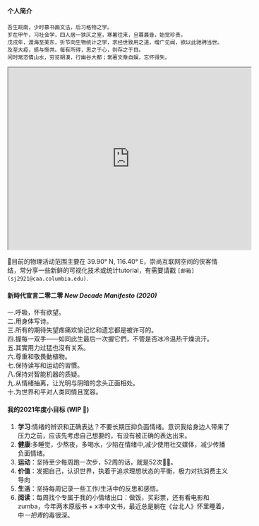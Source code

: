 #### 个人简介

````SAS
吾生皖南，少时慕书画文法，后习格物之学。
岁在甲午，习社会学，四人居一狭仄之室，寒暑往来，旦暮晨昏，始觉珍贵。
戊戌年，渡海至美东，折节向生物统计之学，求经世致用之道，增广见闻，欲以此驰骋当世。
及至大疫，感与惭并。每有所得，思之于心，则存之于目。
闲时常恣情山水，穷览朔漠，行幽谷大都；常著文章自娱，忘怀得失。
````

<iframe src="https://www.google.com/maps/d/u/0/embed?mid=1mipXeTROxyXGCO7-LrqIvDfRgNgKZrXU" width="550" height="412"></iframe>

📍目前的物理活动范围主要在 39.90° N, 116.40° E，崇尚互联网空间的侠客情结，常分享一些新鲜的可视化技术或统计tutorial，有需要请戳
`[邮箱](sj2921@caa.columbia.edu)`.

#### 新時代宣言二零二零 *New Decade Manifesto (2020)*

一.呼吸，怀有欲望。
<br>
二.用身体写诗。
<br>
三.所有的期待失望疼痛欢愉记忆和遗忘都是被许可的。
<br>
四.握每一双手——如同此生最后一次握它們，不管是否冰冷温热干燥流汗。
<br>
五.其實用力过猛也沒有关系。
<br>
六.尊重和敬畏動植物。
<br>
七.保持读写和运动的習慣。
<br>
八.保持对智能机器的质疑。
<br>
九.从情绪抽离，让光明与阴暗的念头正面相处。
<br>
十.为世界和平对人类同情且宽容。


#### 我的2021年度小目标 (WIP 🚧)
1. **学习**:情绪的辨识和正确表达？不要长期压抑负面情绪。意识我给身边人带来了压力之前，应该先考虑自己想要的，有没有被正确的表达出来。
2. **健康**:多睡觉，少熬夜，多喝水，少陷在情绪中,减少使用社交媒体，减少传播负面情绪。
3. **运动**：坚持至少每周跑一次步，52周的话，就是52次🏃‍♀️。
4. **价值**：发掘自己，认识世界，执着于追求理想状态的平衡，极力对抗消费主义导向
4. **生活**：坚持每周记录一些工作/生活中的反思和感悟。
5. **阅读**：每周找个专属于我的小情绪出口：做饭，买彩票，还有看电影和zumba，今年两本原版书 + x本中文书，最近总是躺在《台北人》怀里睡着，中*一把青*的毒很深。
